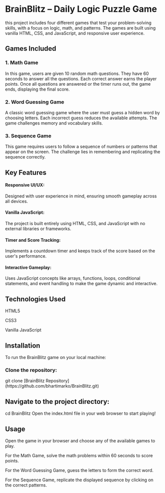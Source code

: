 # BrainBlitz – Daily Logic Puzzle Game
this project includes four different games that test your problem-solving skills, with a focus on logic, math, and patterns. The games are built using vanilla HTML, CSS, and JavaScript, and responsive user experience.

<h2>Games Included </h2>
<h3>1. Math Game </h3>
In this game, users are given 10 random math questions. They have 60 seconds to answer all the questions. Each correct answer earns the player points. Once all questions are answered or the timer runs out, the game ends, displaying the final score.

<h3>2. Word Guessing Game</h3>
A classic word guessing game where the user must guess a hidden word by choosing letters. Each incorrect guess reduces the available attempts. The game challenges memory and vocabulary skills.

<h3>3. Sequence Game</h3>
This game requires users to follow a sequence of numbers or patterns that appear on the screen. The challenge lies in remembering and replicating the sequence correctly.

<h2>Key Features</h2>
<h4>Responsive UI/UX:</h4> Designed with user experience in mind, ensuring smooth gameplay across all devices.

<h4>Vanilla JavaScript:</h4> The project is built entirely using HTML, CSS, and JavaScript with no external libraries or frameworks.

<h4>Timer and Score Tracking:</h4> Implements a countdown timer and keeps track of the score based on the user's performance.

<h4>Interactive Gameplay:</h4> Uses JavaScript concepts like arrays, functions, loops, conditional statements, and event handling to make the game dynamic and interactive.

<h2>Technologies Used</h2>
HTML5

CSS3

Vanilla JavaScript

<h2>Installation</h2>
To run the BrainBlitz game on your local machine:

<h3>Clone the repository:</h3>
git clone
 [BrainBlitz Repository](https://github.com/bhartimarko/BrainBlitz.git)
<h2>Navigate to the project directory:</h2>

cd BrainBlitz
Open the index.html file in your web browser to start playing!

<h2>Usage</h2>
Open the game in your browser and choose any of the available games to play.

For the Math Game, solve the math problems within 60 seconds to score points.

For the Word Guessing Game, guess the letters to form the correct word.

For the Sequence Game, replicate the displayed sequence by clicking on the correct patterns.
